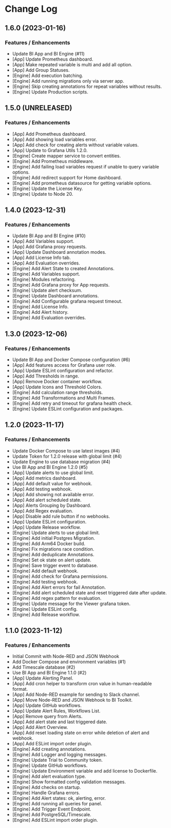 # Change Log

## 1.6.0 (2023-01-16)

### Features / Enhancements

- Update BI App and BI Engine (#11)
- [App] Update Prometheus dashboard.
- [App] Make repeated variable is multi and add all option.
- [App] Add Group Statuses.
- [Engine] Add execution batching.
- [Engine] Add running migrations only via server app.
- [Engine] Skip creating annotations for repeat variables without results.
- [Engine] Update Production scripts.

## 1.5.0 (UNRELEASED)

### Features / Enhancements

- [App] Add Prometheus dashboard.
- [App] Add showing load variables error.
- [App] Add check for creating alerts without variable values.
- [App] Update to Grafana Utils 1.2.0.
- [Engine] Create mapper service to convert entities.
- [Engine] Add Prometheus middleware.
- [Engine] Add failing load variables request if unable to query variable options.
- [Engine] Add redirect support for Home dashboard.
- [Engine] Add prometheus datasource for getting variable options.
- [Engine] Update the License Key.
- [Engine] Update to Node 20.

## 1.4.0 (2023-12-31)

### Features / Enhancements

- Update BI App and BI Engine (#10)
- [App] Add Variables support.
- [App] Add Grafana proxy requests.
- [App] Update Dashboard annotation modes.
- [App] Add License Info tab.
- [App] Add Evaluation overrides.
- [Engine] Add Alert State to created Annotations.
- [Engine] Add Variables support.
- [Engine] Modules refactoring.
- [Engine] Add Grafana proxy for App requests.
- [Engine] Update alert checksum.
- [Engine] Update Dashboard annotations.
- [Engine] Add Configurable grafana request timeout.
- [Engine] Add License Info.
- [Engine] Add Alert history.
- [Engine] Add Evaluation overrides.

## 1.3.0 (2023-12-06)

### Features / Enhancements

- Update BI App and Docker Compose configuration (#6)
- [App] Add features access for Grafana user role.
- [App] Update ESLint configuration and refactor.
- [App] Add Thresholds in range.
- [App] Remove Docker container workflow.
- [App] Update Icons and Threshold Colors.
- [Engine] Add calculation range thresholds.
- [Engine] Add Transformations and Multi Frames.
- [Engine] Add retry and timeout for grafana health check.
- [Engine] Update ESLint configuration and packages.

## 1.2.0 (2023-11-17)

### Features / Enhancements

- Update Docker Compose to use latest images (#4)
- Update Token for 1.2.0 release with global limit (#4)
- Update Engine to use database migration (#4)
- Use BI App and BI Engine 1.2.0 (#5)
- [App] Update alerts to use global limit.
- [App] Add metrics dashboard.
- [App] Add default value for webhook.
- [App] Add testing webhook.
- [App] Add showing not available error.
- [App] Add alert scheduled state.
- [App] Alerts Grouping by Dashboard.
- [App] Add Regex evaluation.
- [App] Disable add rule button if no webhooks.
- [App] Update ESLint configuration.
- [App] Update Release workflow.
- [Engine] Update alerts to use global limit.
- [Engine] Add initial Postgres Migration.
- [Engine] Add Arm64 Docker build.
- [Engine] Fix migrations race condition.
- [Engine] Add deduplicate Annotations.
- [Engine] Set ok state on alert update.
- [Engine] Save trigger event to database.
- [Engine] Add default webhook.
- [Engine] Add check for Grafana permissions.
- [Engine] Add testing webhook.
- [Engine] Add Alert errors for fail Annotation.
- [Engine] Add alert scheduled state and reset triggered date after update.
- [Engine] Add regex pattern for evaluation.
- [Engine] Update message for the Viewer grafana token.
- [Engine] Update ESLint config.
- [Engine] Add Release workflow.

## 1.1.0 (2023-11-12)

### Features / Enhancements

- Initial Commit with Node-RED and JSON Webhook
- Add Docker Compose and environment variables (#1)
- Add Timescale database (#2)
- Use BI App and BI Engine 1.1.0 (#2)
- [App] Update Alerting Panel.
- [App] Add cron helper to transform cron value in human-readable format.
- [App] Add Node-RED example for sending to Slack channel.
- [App] Move Node-RED and JSON Webhook to BI Toolkit.
- [App] Update GitHub workflows.
- [App] Update Alert Rules, Workflows List.
- [App] Remove query from Alerts.
- [App] Add alert state and last triggered date.
- [App] Add Alert Overview.
- [App] Add reset loading state on error while deletion of alert and webhook.
- [App] Add ESLint import order plugin.
- [Engine] Add creating annotations.
- [Engine] Add Logger and logging messages.
- [Engine] Update Trial to Community token.
- [Engine] Update GitHub workflows.
- [Engine] Update Environment variable and add license to Dockerfile.
- [Engine] Add alert evaluation type.
- [Engine] Show formatted config validation messages.
- [Engine] Add checks on startup.
- [Engine] Handle Grafana errors.
- [Engine] Add Alert states: ok, alerting, error.
- [Engine] Add running all queries for panel.
- [Engine] Add Trigger Event Endpoint.
- [Engine] Add PostgreSQL/Timescale.
- [Engine] Add ESLint import order plugin.
